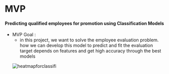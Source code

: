 <h1> MVP    </h1>



<h4> Predicting qualified employees for promotion using Classification Models </h4>

<ul>
  <li>MVP Goal : 
    <ul>
      <li>in this project, we want to solve the employee evaluation problem. <br>
how we can develop this model to predict and fit the evaluation target depends on features and get high accuracy through the best models </li>
      
</ul>


![heatmapforclassifi](https://user-images.githubusercontent.com/93095814/146266958-26f4a3b8-3a06-4fe0-9620-a6ba24fbf967.png)
    
    
